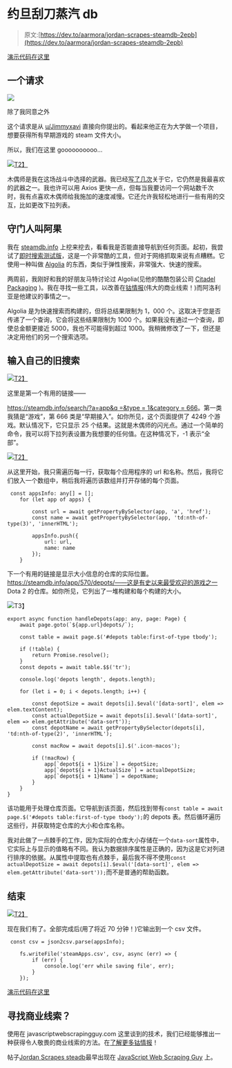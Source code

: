 # 约旦刮刀蒸汽 db

> 原文:[https://dev.to/aarmora/jordan-scrapes-steamdb-2epb](https://dev.to/aarmora/jordan-scrapes-steamdb-2epb)

[演示代码在这里](https://github.com/aarmora/jordan-scrapes-steamdb)

## [](#a-request)一个请求

[![](img/ce540aa85914b6e877696dcacb01613f.png)](https://i.giphy.com/media/Y48QfZEXDWLgTcoPJ6/giphy.gif) 

<figcaption>除了我同意之外</figcaption>

这个请求是从 [u/Jimmyxavi](https://www.reddit.com/user/Jimmyxavi/) 直接向你提出的。看起来他正在为大学做一个项目，想要获得所有早期游戏的 steam 文件大小。

所以，我们在这里 goooooooooo…

[![](img/b9ad86d01a8dfd51a53fe6130d96392b.png)T2】](https://res.cloudinary.com/practicaldev/image/fetch/s--78dP9krz--/c_limit%2Cf_auto%2Cfl_progressive%2Cq_auto%2Cw_880/https://javascriptwebscrapingguy.com/wp-content/uploads/2019/09/image-9.png)

木偶师是我在这场战斗中选择的武器。我已经[写了几次](https://javascriptwebscrapingguy.com/category/puppeteer/)关于它，它仍然是我最喜欢的武器之一。我也许可以用 Axios 更快一点，但每当我要访问一个网站数千次时，我有点喜欢木偶师给我施加的速度减慢。它还允许我轻松地进行一些有用的交互，比如更改下拉列表。

## [](#the-gatekeeper-called-algolia)守门人叫阿果

我在 [steamdb.info](https://steamdb.info) 上挖来挖去，看看我是否能直接导航到任何页面。起初，我尝试了[即时搜索测试版](https://steamdb.info/instantsearch/)，这是一个非常酷的工具，但对于网络抓取来说有点糟糕。它使用一种叫做 [Algolia](https://www.algolia.com) 的东西，类似于弹性搜索，非常强大、快速的搜索。

两周前，我刚好和我的好朋友马特讨论过 Algolia(见他的酷酷包装公司 [Citadel Packaging](https://www.citadelpackaging.com/) )。我在寻找一些工具，以改善在[钴情报](https://cobaltintelligence.com/)(伟大的商业线索！)而阿洛利亚是他建议的事情之一。

Algolia 是为快速搜索而构建的，但将总结果限制为 1，000 个。这取决于您是否传递了一个查询，它会将这些结果限制为 1000 个。如果我没有通过一个查询，即使总金额更接近 5000，我也不可能得到超过 1000。我稍微修改了一下，但还是决定用他们的另一个搜索选项。

## [](#enter-their-old-search)输入自己的旧搜索

[![](img/0489f2f2001bc0dddeb7fae6bb0011bb.png)T2】](https://res.cloudinary.com/practicaldev/image/fetch/s--pBoqTaar--/c_limit%2Cf_auto%2Cfl_progressive%2Cq_auto%2Cw_880/https://javascriptwebscrapingguy.com/wp-content/uploads/2019/09/image-10.png)

这里是第一个有用的链接——

[https://steamdb.info/search/?a=app&q =&type = 1&category = 666](https://steamdb.info/search/?a=app&q=&type=1&category=666)。第一类我猜是“游戏”，第 666 类是“早期接入”。如你所见，这个页面提供了 4249 个游戏。默认情况下，它只显示 25 个结果。这就是木偶师的闪光点。通过一个简单的命令，我可以将下拉列表设置为我想要的任何值。在这种情况下，-1 表示“全部”。

[![](img/7f40904b42958d5c318918f11571adf5.png)T2】](https://res.cloudinary.com/practicaldev/image/fetch/s--R5YfztAh--/c_limit%2Cf_auto%2Cfl_progressive%2Cq_auto%2Cw_880/https://javascriptwebscrapingguy.com/wp-content/uploads/2019/09/image-11.png)

从这里开始，我只需遍历每一行，获取每个应用程序的 url 和名称。然后，我将它们放入一个数组中，稍后我将遍历该数组并打开存储的每个页面。

```
 const appsInfo: any[] = [];
    for (let app of apps) {

        const url = await getPropertyBySelector(app, 'a', 'href');
        const name = await getPropertyBySelector(app, 'td:nth-of-type(3)', 'innerHTML');

        appsInfo.push({
            url: url,
            name: name
        });
    } 
```

下一个有用的链接是显示大小信息的仓库的实际位置。https://steamdb.info/app/570/depots/——这是有史以来最受欢迎的游戏之一 Dota 2 的仓库。如你所见，它列出了一堆构建和每个构建的大小。

[![](img/c10000a8e3dcc16633ef1d0a0d74b203.png)](https://res.cloudinary.com/practicaldev/image/fetch/s--fyxu2-V0--/c_limit%2Cf_auto%2Cfl_progressive%2Cq_auto%2Cw_880/https://javascriptwebscrapingguy.com/wp-content/uploads/2019/09/image-12-1024x386.png)T3】

```
export async function handleDepots(app: any, page: Page) {
    await page.goto(`${app.url}depots/`);

    const table = await page.$('#depots table:first-of-type tbody');

    if (!table) {
        return Promise.resolve();
    }
    const depots = await table.$$('tr');

    console.log('depots length', depots.length);

    for (let i = 0; i < depots.length; i++) {

        const depotSize = await depots[i].$eval('[data-sort]', elem => elem.textContent);
        const actualDepotSize = await depots[i].$eval('[data-sort]', elem => elem.getAttribute('data-sort'));
        const depotName = await getPropertyBySelector(depots[i], 'td:nth-of-type(2)', 'innerHTML');

        const macRow = await depots[i].$('.icon-macos');

        if (!macRow) {
            app[`depot${i + 1}Size`] = depotSize;
            app[`depot${i + 1}ActualSize`] = actualDepotSize;
            app[`depot${i + 1}Name`] = depotName;
        }
    }
} 
```

该功能用于处理仓库页面。它导航到该页面，然后找到带有`const table = await page.$('#depots table:first-of-type tbody');`的 depots 表。然后循环遍历这些行，并获取特定仓库的大小和仓库名称。

我对此做了一点棘手的工作，因为实际的仓库大小存储在一个`data-sort`属性中，它实际上与显示的值略有不同。我认为数据排序属性是正确的，因为这是它对列进行排序的依据。从属性中提取也有点棘手，最后我不得不使用`const actualDepotSize = await depots[i].$eval('[data-sort]', elem => elem.getAttribute('data-sort'));`而不是普通的帮助函数。

## [](#the-end)结束

[![](img/20bf518a91eade640d6f972904a8fb78.png)T2】](https://i.giphy.com/media/APHFMUIaTnLIA/giphy.gif)

现在我们有了。全部完成后(用了将近 70 分钟！)它输出到一个 csv 文件。

```
 const csv = json2csv.parse(appsInfo);

    fs.writeFile('steamApps.csv', csv, async (err) => {
        if (err) {
            console.log('err while saving file', err);
        }
    }); 
```

[演示代码在这里](https://github.com/aarmora/jordan-scrapes-steamdb)

## [](#looking-for-business-leads)寻找商业线索？

使用在 javascriptwebscrapingguy.com 这里谈到的技术，我们已经能够推出一种获得令人敬畏的商业线索的方法。在[了解更多钴情报](https://cobaltintelligence.com)！

帖子[Jordan Scrapes steadb](https://javascriptwebscrapingguy.com/jordan-scrapes-steamdb/)最早出现在 [JavaScript Web Scraping Guy](https://javascriptwebscrapingguy.com) 上。
